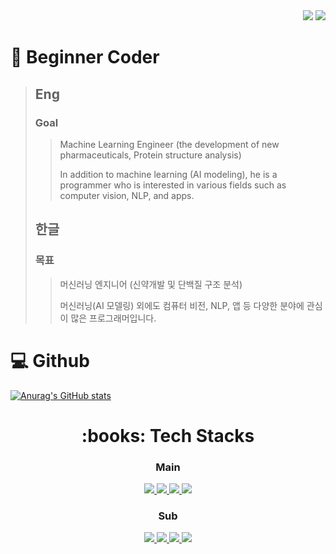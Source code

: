 <div align=right>
     <a href="https://hits.seeyoufarm.com"><img src="https://hits.seeyoufarm.com/api/count/incr/badge.svg?url=https%3A%2F%2Fgithub.com%2FDaeSeokSong&count_bg=%2379C83D&title_bg=%23555555&icon=&icon_color=%23E7E7E7&title=hits&edge_flat=false"/></a>
     <img src="https://img.shields.io/github/followers/DaeSeokSong?style=social">
</div>

# :seedling: Beginner Coder
> <h2><strong>Eng</strong></h2>
> <h3>Goal</h3>
>
>	> Machine Learning Engineer (the development of new pharmaceuticals, Protein structure analysis)
>	>
>	> In addition to machine learning (AI modeling), he is a programmer who is interested in various fields such as computer vision, NLP, and apps.
>
> <h2><strong>한글</strong></h2>
> <h3>목표</h3>
>
>	> 머신러닝 엔지니어 (신약개발 및 단백질 구조 분석)
>	>
>	> 머신러닝(AI 모델링) 외에도 컴퓨터 비전, NLP, 앱 등 다양한 분야에 관심이 많은 프로그래머입니다.

# :computer: Github
[![Anurag's GitHub stats](https://github-readme-stats.vercel.app/api?username=DaeSeokSong&show_icons=true&theme=great-gatsby)](https://github.com/anuraghazra/github-readme-stats)

<div align=center>
     <h1>:books: Tech Stacks</h1>
     <p>
          <h3> Main </h3>
          <a href="https://github.com/topics/python">
               <img src="https://img.shields.io/badge/Python-3776AB?style=for-the-badge&logo=Python&logoColor=white">
          </a>
          <a href="https://github.com/keras-team/keras">
               <img src="https://img.shields.io/badge/Keras-D00000?style=for-the-badge&logo=Keras&logoColor=white">
          </a>
          <a href="https://github.com/topics/java">
               <img src="https://img.shields.io/badge/Java-007396?style=for-the-badge&logo=Java&logoColor=white">
          </a>
          <a href="https://github.com/topics/cplusplus">
               <img src="https://img.shields.io/badge/C++-00599C?style=for-the-badge&logo=Cplusplus&logoColor=white">
          </a>
     </p>
     <p>
          <h3> Sub </h3>
          <a href="https://github.com/topics/scikit-learn">
               <img src="https://img.shields.io/badge/scikit_learn-F7931E?style=for-the-badge&logo=scikit-learn&logoColor=white">
          </a>
          <a href="https://github.com/flutter/flutter">
               <img src="https://img.shields.io/badge/Flutter-02569B?style=for-the-badge&logo=Flutter&logoColor=white">
          </a>
           <a href="https://github.com/topics/firebase">
               <img src="https://img.shields.io/badge/Firebase-FFCA28?style=for-the-badge&logo=Firebase&logoColor=white">
          </a>
          <a href="https://github.com/topics/mysql">
               <img src="https://img.shields.io/badge/MySQL-4479A1?style=for-the-badge&logo=MySQL&logoColor=white">
          </a>
     </p>
</div>
